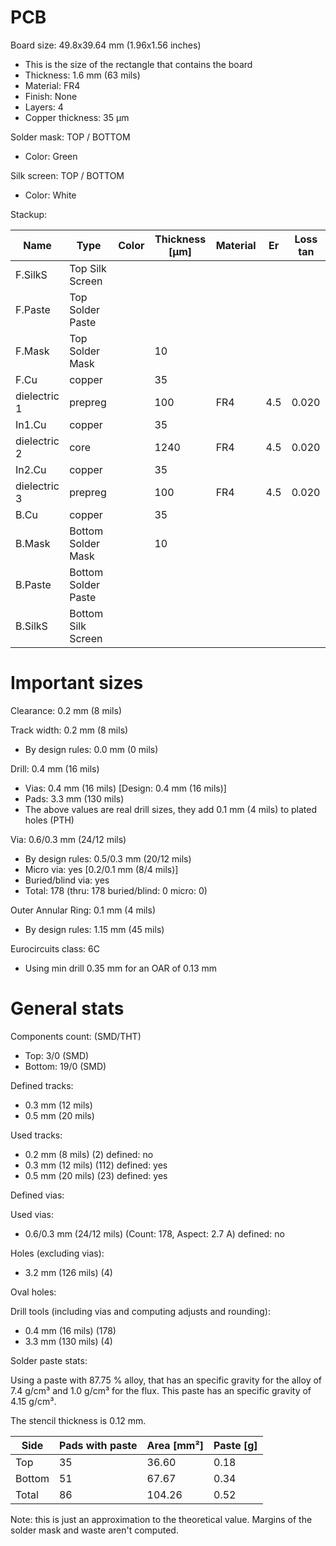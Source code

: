 # PCB

Board size: 49.8x39.64 mm (1.96x1.56 inches)

- This is the size of the rectangle that contains the board
- Thickness: 1.6 mm (63 mils)
- Material: FR4
- Finish: None
- Layers: 4
- Copper thickness: 35 µm

Solder mask: TOP / BOTTOM

- Color: Green

Silk screen: TOP / BOTTOM

- Color: White


Stackup:

| Name                 | Type                 | Color            | Thickness [µm]| Material        | Er        | Loss tan     |
|----------------------|----------------------|------------------|---------------|-----------------|-----------|--------------|
| F.SilkS              | Top Silk Screen      |                  |               |                 |           |              |
| F.Paste              | Top Solder Paste     |                  |               |                 |           |              |
| F.Mask               | Top Solder Mask      |                  |            10 |                 |           |              |
| F.Cu                 | copper               |                  |            35 |                 |           |              |
| dielectric 1         | prepreg              |                  |           100 | FR4             |       4.5 |        0.020 |
| In1.Cu               | copper               |                  |            35 |                 |           |              |
| dielectric 2         | core                 |                  |          1240 | FR4             |       4.5 |        0.020 |
| In2.Cu               | copper               |                  |            35 |                 |           |              |
| dielectric 3         | prepreg              |                  |           100 | FR4             |       4.5 |        0.020 |
| B.Cu                 | copper               |                  |            35 |                 |           |              |
| B.Mask               | Bottom Solder Mask   |                  |            10 |                 |           |              |
| B.Paste              | Bottom Solder Paste  |                  |               |                 |           |              |
| B.SilkS              | Bottom Silk Screen   |                  |               |                 |           |              |

# Important sizes

Clearance: 0.2 mm (8 mils)

Track width: 0.2 mm (8 mils)

- By design rules: 0.0 mm (0 mils)

Drill: 0.4 mm (16 mils)

- Vias: 0.4 mm (16 mils) [Design: 0.4 mm (16 mils)]
- Pads: 3.3 mm (130 mils)
- The above values are real drill sizes, they add 0.1 mm (4 mils) to plated holes (PTH)

Via: 0.6/0.3 mm (24/12 mils)

- By design rules: 0.5/0.3 mm (20/12 mils)
- Micro via: yes [0.2/0.1 mm (8/4 mils)]
- Buried/blind via: yes
- Total: 178 (thru: 178 buried/blind: 0 micro: 0)

Outer Annular Ring: 0.1 mm (4 mils)

- By design rules: 1.15 mm (45 mils)

Eurocircuits class: 6C
- Using min drill 0.35 mm for an OAR of 0.13 mm


# General stats

Components count: (SMD/THT)

- Top: 3/0 (SMD)
- Bottom: 19/0 (SMD)

Defined tracks:

- 0.3 mm (12 mils)
- 0.5 mm (20 mils)

Used tracks:

- 0.2 mm (8 mils) (2) defined: no
- 0.3 mm (12 mils) (112) defined: yes
- 0.5 mm (20 mils) (23) defined: yes

Defined vias:


Used vias:

- 0.6/0.3 mm (24/12 mils) (Count: 178, Aspect: 2.7 A) defined: no

Holes (excluding vias):

- 3.2 mm (126 mils) (4)

Oval holes:


Drill tools (including vias and computing adjusts and rounding):

- 0.4 mm (16 mils) (178)
- 3.3 mm (130 mils) (4)

Solder paste stats:

Using a paste with 87.75 % alloy, that has an specific gravity for the alloy of 7.4 g/cm³
and 1.0 g/cm³ for the flux. This paste has an specific gravity of  4.15 g/cm³.

The stencil thickness is  0.12 mm.

| Side   | Pads with paste | Area [mm²] | Paste [g] |
|--------|-----------------|------------|-----------|
| Top    |              35 |      36.60 |      0.18 |
| Bottom |              51 |      67.67 |      0.34 |
| Total  |              86 |     104.26 |      0.52 |

Note: this is just an approximation to the theoretical value. Margins of the solder mask and waste aren't computed.



